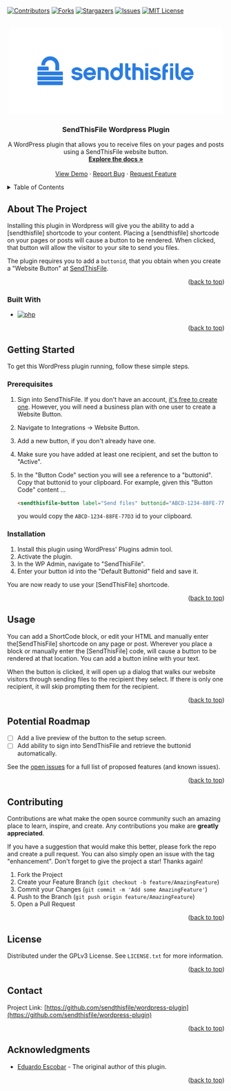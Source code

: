 <a name="readme-top"></a>
<!-- PROJECT SHIELDS -->
<!--
*** Reference links are enclosed in brackets [ ] instead of parentheses ( ).
*** See the bottom of this document for the declaration of the reference variables
*** for contributors-url, forks-url, etc. This is an optional, concise syntax you may use.
*** https://www.markdownguide.org/basic-syntax/#reference-style-links
-->
[![Contributors][contributors-shield]][contributors-url]
[![Forks][forks-shield]][forks-url]
[![Stargazers][stars-shield]][stars-url]
[![Issues][issues-shield]][issues-url]
[![MIT License][license-shield]][license-url]

<!-- PROJECT LOGO -->
<br />
<div align="center">
  <a href="https://github.com/sendthisfile/wordpress-plugin">
    <img src="trunk/images/logo.svg" alt="Logo" height="200">
  </a>

<h3 align="center">SendThisFile Wordpress Plugin</h3>

  <p align="center">
    A WordPress plugin that allows you to receive files on your pages and posts using a SendThisFile website button.
    <br />
    <a href="https://github.com/sendthisfile/wordpress-plugin"><strong>Explore the docs »</strong></a>
    <br />
    <br />
    <a href="https://github.com/sendthisfile/wordpress-plugin">View Demo</a>
    ·
    <a href="https://github.com/sendthisfile/wordpress-plugin/issues">Report Bug</a>
    ·
    <a href="https://github.com/sendthisfile/wordpress-plugin/issues">Request Feature</a>
  </p>
</div>



<!-- TABLE OF CONTENTS -->
<details>
  <summary>Table of Contents</summary>
  <ol>
    <li>
      <a href="#about-the-project">About The Project</a>
      <ul>
        <li><a href="#built-with">Built With</a></li>
      </ul>
    </li>
    <li>
      <a href="#getting-started">Getting Started</a>
      <ul>
        <li><a href="#prerequisites">Prerequisites</a></li>
        <li><a href="#installation">Installation</a></li>
      </ul>
    </li>
    <li><a href="#usage">Usage</a></li>
    <li><a href="#roadmap">Roadmap</a></li>
    <li><a href="#contributing">Contributing</a></li>
    <li><a href="#license">License</a></li>
    <li><a href="#contact">Contact</a></li>
    <li><a href="#acknowledgments">Acknowledgments</a></li>
  </ol>
</details>



<!-- ABOUT THE PROJECT -->
## About The Project

Installing this plugin in Wordpress will give you the ability to add a [sendthisfile] shortcode to your content.  Placing a [sendthisfile] shortcode on your pages or posts will cause a button to be rendered.  When clicked, that button will allow the visitor to your site to send you files.

The plugin requires you to add a `buttonid`, that you obtain when you create a "Website Button" at <a href="https://sendthisfile.com">SendThisFile</a>. 

<p align="right">(<a href="#readme-top">back to top</a>)</p>

### Built With

* [![php][php]][php-url]

<p align="right">(<a href="#readme-top">back to top</a>)</p>


<!-- GETTING STARTED -->
## Getting Started

To get this WordPress plugin running, follow these simple steps.

### Prerequisites

1. Sign into SendThisFile.  If you don't have an account, [it's free to create one](https://app.sendthisfile.com/signup).  However, you will need a business plan with one user to create a Website Button.
2. Navigate to Integrations -> Website Button.
3. Add a new button, if you don't already have one.
4. Make sure you have added at least one recipient, and set the button to "Active".
5. In the "Button Code" section you will see a reference to a "buttonid".  Copy that buttonid to your clipboard. For example, given this "Button Code" content ...
   
   ```html
   <sendthisfile-button label="Send files" buttonid="ABCD-1234-88FE-77D3"></sendthisfile-button>
   ```
   you would copy the `ABCD-1234-88FE-77D3` id to your clipboard.

### Installation

1. Install this plugin using WordPress' Plugins admin tool.
2. Activate the plugin.
3. In the WP Admin, navigate to "SendThisFile".
4. Enter your button id into the "Default Buttonid" field and save it.

You are now ready to use your [SendThisFile] shortcode.

<p align="right">(<a href="#readme-top">back to top</a>)</p>



<!-- USAGE EXAMPLES -->
## Usage

You can add a ShortCode block, or edit your HTML and manually enter the[SendThisFile] shortcode on any page or post.   Wherever you place a block or manually enter the [SendThisFile] code, will cause a button to be rendered at that location.  You can add a button inline with your text.

When the button is clicked, it will open up a dialog that walks our website visitors through sending files to the recipient they select.  If there is only one recipient, it will skip prompting them for the recipient.

<p align="right">(<a href="#readme-top">back to top</a>)</p>



<!-- ROADMAP -->
## Potential Roadmap

- [ ] Add a live preview of the button to the setup screen.
- [ ] Add ability to sign into SendThisFile and retrieve the buttonid automatically.

See the [open issues](https://github.com/sendthisfile/wordpress-plugin/issues) for a full list of proposed features (and known issues).

<p align="right">(<a href="#readme-top">back to top</a>)</p>



<!-- CONTRIBUTING -->
## Contributing

Contributions are what make the open source community such an amazing place to learn, inspire, and create. Any contributions you make are **greatly appreciated**.

If you have a suggestion that would make this better, please fork the repo and create a pull request. You can also simply open an issue with the tag "enhancement".
Don't forget to give the project a star! Thanks again!

1. Fork the Project
2. Create your Feature Branch (`git checkout -b feature/AmazingFeature`)
3. Commit your Changes (`git commit -m 'Add some AmazingFeature'`)
4. Push to the Branch (`git push origin feature/AmazingFeature`)
5. Open a Pull Request

<p align="right">(<a href="#readme-top">back to top</a>)</p>

<!-- LICENSE -->
## License

Distributed under the GPLv3 License. See `LICENSE.txt` for more information.

<p align="right">(<a href="#readme-top">back to top</a>)</p>

<!-- CONTACT -->
## Contact

Project Link: [https://github.com/sendthisfile/wordpress-plugin](https://github.com/sendthisfile/wordpress-plugin)

<p align="right">(<a href="#readme-top">back to top</a>)</p>



<!-- ACKNOWLEDGMENTS -->
## Acknowledgments

* [Eduardo Escobar](https://www.fiverr.com/torricelli) - The original author of this plugin.

<p align="right">(<a href="#readme-top">back to top</a>)</p>



<!-- MARKDOWN LINKS & IMAGES -->
<!-- https://www.markdownguide.org/basic-syntax/#reference-style-links -->
[contributors-shield]: https://img.shields.io/github/contributors/sendthisfile/wordpress-plugin.svg?style=for-the-badge
[contributors-url]: https://github.com/sendthisfile/wordpress-plugin/graphs/contributors
[forks-shield]: https://img.shields.io/github/forks/sendthisfile/wordpress-plugin.svg?style=for-the-badge
[forks-url]: https://github.com/sendthisfile/wordpress-plugin/network/members
[stars-shield]: https://img.shields.io/github/stars/sendthisfile/wordpress-plugin.svg?style=for-the-badge
[stars-url]: https://github.com/sendthisfile/wordpress-plugin/stargazers
[issues-shield]: https://img.shields.io/github/issues/sendthisfile/wordpress-plugin.svg?style=for-the-badge
[issues-url]: https://github.com/sendthisfile/wordpress-plugin/issues
[license-shield]: https://img.shields.io/github/license/sendthisfile/wordpress-plugin.svg?style=for-the-badge
[license-url]: https://github.com/sendthisfile/wordpress-plugin/blob/master/LICENSE.txt
[product-screenshot]: trunk/images/screenshot.jpg
[php]: https://img.shields.io/wordpress/plugin/required-php/bbpress
[php-url]: https://www.php.net/
